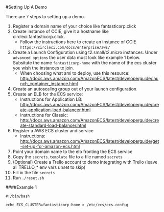 #Setting Up A Demo

There are 7 steps to setting up a demo.

1. Register a domain name of your choice like fantasticorp.click
2. Create instance of CCIE, give it a hostname like circleci.fantasticorp.click.
	* Follow the instructions here to create an instance of CCIE `https://circleci.com/docs/enterprise/aws/`
3. Create a Launch Configuration using t2.small/t2.micro instances. Under `advanced options` the user data must look like example 1 below. Subsitute the name `fantasticorp-home` with the name of the ecs cluster you wish the instances to join.
	* When choosing what ami to deploy, use this resource: http://docs.aws.amazon.com/AmazonECS/latest/developerguide/launch_container_instance.html
4. Create an autoscaling group out of your launch configuration.
5. Create an ELB for the ECS service:
	* Instructions for Application LB: http://docs.aws.amazon.com/AmazonECS/latest/developerguide/create-application-load-balancer.html
	* Instructions for Classic: http://docs.aws.amazon.com/AmazonECS/latest/developerguide/create-standard-load-balancer.html
6. Register a AWS ECS cluster and service
	* Instructions: http://docs.aws.amazon.com/AmazonECS/latest/developerguide/get-set-up-for-amazon-ecs.html
7. Point your domain name to the elb fronting the ECS service
8. Copy the `secrets.template` file to a file named `secrets`
9. (Optional) Create a Trello account to demo integrating with Trello (leave all TRELLO_* env vars unset to skip)
10. Fill in the file `secrets`
11. Run `./reset.sh`


####Example 1

```
#!/bin/bash

echo ECS_CLUSTER=fantasticorp-home > /etc/ecs/ecs.config
```
